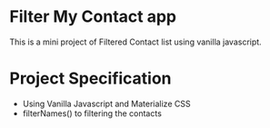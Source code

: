 # Filter My Contact app

This is a mini project of Filtered Contact list using vanilla javascript.

# Project Specification

- Using Vanilla Javascript and Materialize CSS
- filterNames() to filtering the contacts

